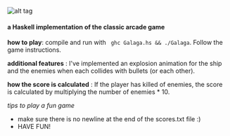 
![alt tag](http://cdn-static.denofgeek.com/sites/denofgeek/files/galaga.png)

#### a Haskell implementation of the classic arcade game

**how to play**:  compile and run with ` ghc Galaga.hs && ./Galaga`. Follow the game instructions.

**additional features** : I've implemented an explosion animation for the ship and the enemies when each collides with bullets (or each other).

**how the score is calculated** : If the player has killed of enemies, the score is calculated by multiplying the number of enemies * 10.

*tips to play a fun game*
* make sure there is no newline at the end of the scores.txt file :)
* HAVE FUN! 